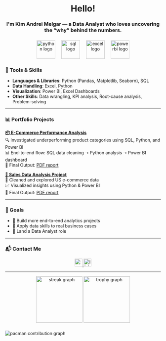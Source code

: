 <h1 align="center">Hello!</h1>
<h3 align="center">I'm Kim Andrei Melgar — a Data Analyst who loves uncovering the “why” behind the numbers.</h3>

###

<div align="center">
  <img src="https://skillicons.dev/icons?i=py" height="60" alt="python logo" />
  <img width="12" />
  <img src="https://skillicons.dev/icons?i=sql" height="60" alt="sql logo" />
  <img width="12" />
  <img src="https://skillicons.dev/icons?i=excel" height="60" alt="excel logo" />
  <img width="12" />
  <img src="https://skillicons.dev/icons?i=powerbi" height="60" alt="powerbi logo" />
</div>

###

### 🧰 Tools & Skills

- **Languages & Libraries**: Python (Pandas, Matplotlib, Seaborn), SQL  
- **Data Handling**: Excel, Python  
- **Visualization**: Power BI, Excel Dashboards  
- **Other Skills**: Data wrangling, KPI analysis, Root-cause analysis, Problem-solving  

---

### 📊 Portfolio Projects

**[📦 E-Commerce Performance Analysis](https://github.com/ArkBluee/ecommerce-performance-analysis)**  
🔍 Investigated underperforming product categories using SQL, Python, and Power BI  
📊 End-to-end flow: SQL data cleaning ➝ Python analysis ➝ Power BI dashboard  
📄 Final Output: [PDF report](https://github.com/ArkBluee/ecommerce-performance-analysis/blob/main/report/E-Commerce_Performance_Analysis_Report.pdf)

**[🛒 Sales Data Analysis Project](https://github.com/ArkBluee/sales-data-analysis-project)**  
🧼 Cleaned and explored US e-commerce data  
📈 Visualized insights using Python & Power BI  
📄 Final Output: [PDF report](https://github.com/ArkBluee/sales-data-analysis-project/blob/main/reports/sales_analysis_report.pdf)  

---

### 🎯 Goals

- 🔄 Build more end-to-end analytics projects  
- 🧠 Apply data skills to real business cases  
- 💼 Land a Data Analyst role  

---

### 📬 Contact Me

<div align="center">
  <a href="mailto:kimmelgar33@gmail.com">
    <img src="https://img.shields.io/static/v1?message=Email&logo=gmail&label=&color=D14836&logoColor=white&labelColor=&style=for-the-badge" height="25" alt="email badge" />
  </a>
  <a href="https://www.linkedin.com/in/kim-melgar-6688981b6/">
    <img src="https://img.shields.io/static/v1?message=LinkedIn&logo=linkedin&label=&color=0077B5&logoColor=white&labelColor=&style=for-the-badge" height="25" alt="linkedin badge" />
  </a>
</div>

---

<div align="center">
  <img src="https://streak-stats.demolab.com?user=ArkBluee&locale=en&mode=daily&theme=dracula&hide_border=false&border_radius=5&order=3" height="150" alt="streak graph" />
  <img src="https://github-profile-trophy.vercel.app/?username=ArkBluee&theme=dracula&column=-1&row=1&margin-w=8&margin-h=8&no-bg=false&no-frame=false&order=4" height="150" alt="trophy graph" />
</div>

###

<picture>
  <source media="(prefers-color-scheme: dark)" srcset="https://raw.githubusercontent.com/ArkBluee/ArkBluee/output/pacman-contribution-graph-dark.svg">
  <source media="(prefers-color-scheme: light)" srcset="https://raw.githubusercontent.com/ArkBluee/ArkBluee/output/pacman-contribution-graph.svg">
  <img alt="pacman contribution graph" src="https://raw.githubusercontent.com/ArkBluee/ArkBluee/output/pacman-contribution-graph.svg">
</picture>

###
